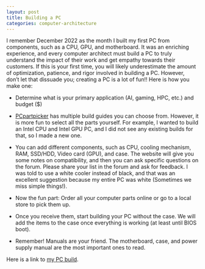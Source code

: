 ```yaml
---
layout: post
title: Building a PC
categories: computer-architecture
---
```


I remember December 2022 as the month I built my first PC from components, such as a CPU, GPU, and motherboard. It was an enriching experience, and every computer architect must build a PC to truly understand the impact of their work and get empathy towards their customers. If this is your first time, you will likely underestimate the amount of optimization, patience, and rigor involved in building a PC. However, don’t let that dissuade you; creating a PC is a lot of fun!! Here is how you make one:

* Determine what is your primary application (AI, gaming, HPC, etc.) and budget ($)

* [PCpartpicker](https://pcpartpicker.com/) has multiple build guides you can choose from. However, it is more fun to select all the parts yourself. For example, I wanted to build an Intel CPU and Intel GPU PC, and I did not see any existing builds for that, so I made a new one. 

* You can add different components, such as CPU, cooling mechanism, RAM, SSD/HDD, Video card (GPU), and case. The website will give you some notes on compatibility, and then you can ask specific questions on the forum. Please share your list in the forum and ask for feedback. I was told to use a white cooler instead of black, and that was an excellent suggestion because my entire PC was white (Sometimes we miss simple things!).

* Now the fun part: Order all your computer parts online or go to a local store to pick them up.

* Once you receive them, start building your PC without the case. We will add the items to the case once everything is working (at least until BIOS boot).

* Remember! Manuals are your friend. The motherboard, case, and power supply manual are the most important ones to read.

Here is a link to [my PC build](https://pcpartpicker.com/b/VmCzK8).



